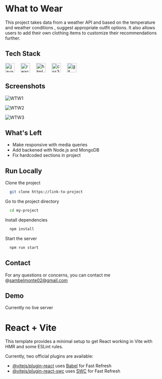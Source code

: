 # What to Wear

This project takes data from a weather API and based on the temperature and weather conditions , suggest appropriate outfit options.  It also allows users to add their own clothing items to customize their recommendations further.


## Tech Stack

<div align="left">
  <img src="https://cdn.jsdelivr.net/gh/devicons/devicon/icons/javascript/javascript-original.svg" height="30" alt="javascript logo"  />
  <img width="12" />
  <img src="https://cdn.jsdelivr.net/gh/devicons/devicon/icons/react/react-original.svg" height="30" alt="react logo"  />
  <img width="12" />
  <img src="https://cdn.jsdelivr.net/gh/devicons/devicon/icons/html5/html5-original.svg" height="30" alt="html5 logo"  />
  <img width="12" />
  <img src="https://cdn.jsdelivr.net/gh/devicons/devicon/icons/css3/css3-original.svg" height="30" alt="css3 logo"  />
  <img width="12" />
  <img src="https://cdn.jsdelivr.net/gh/devicons/devicon/icons/git/git-original.svg" height="30" alt="git logo"  />
</div>





## Screenshots
![WTW1](https://github.com/user-attachments/assets/cc110b3a-69d7-4bf9-8bcc-0bc9b6be0141)

![WTW2](https://github.com/user-attachments/assets/dfb9e43e-0890-43b2-9b5a-d40f4eb99447)

![WTW3](https://github.com/user-attachments/assets/5b388f71-4e6c-44d7-b866-d6b03a187fdc)

## What's Left

- Make responsive with media queries
- Add backened with Node.js and MongoDB
- Fix hardcoded sections in project


## Run Locally

Clone the project

```bash
  git clone https://link-to-project
```

Go to the project directory

```bash
  cd my-project
```

Install dependencies

```bash
  npm install
```

Start the server

```bash
  npm run start
```


## Contact

For any questions or concerns, you can contact me @sambelmonte02@gmail.com


## Demo

Currently no live server

# React + Vite

This template provides a minimal setup to get React working in Vite with HMR and some ESLint rules.

Currently, two official plugins are available:

- [@vitejs/plugin-react](https://github.com/vitejs/vite-plugin-react/blob/main/packages/plugin-react/README.md) uses [Babel](https://babeljs.io/) for Fast Refresh
- [@vitejs/plugin-react-swc](https://github.com/vitejs/vite-plugin-react-swc) uses [SWC](https://swc.rs/) for Fast Refresh


